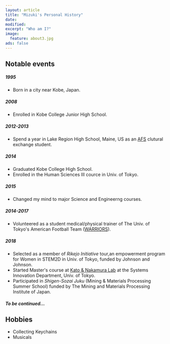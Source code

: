 ```yaml
---
layout: article
title: "Mizuki's Personal History"
date:
modified:
excerpt: "Who am I?"
image:
  feature: about3.jpg
ads: false
---
```


## Notable events
##### 1995
* Born in a city near Kobe, Japan.

##### 2008
* Enrolled in Kobe College Junior High School.

##### 2012-2013
* Spend a year in Lake Region High School, Maine, US as an [AFS](https://afs.org/) clutural exchange student.

##### 2014
* Graduated Kobe College High School.
* Enrolled in the Human Sciences III cource in Univ. of Tokyo.

##### 2015
* Changed my mind to major Science and Engineerng courses. 

##### 2014-2017
* Volunteered as a student medical/physical trainer of The Univ. of Tokyo's American Football Team ([WARRIORS](http://www.tokyowarriors.com/)).

##### 2018
* Selected as a member of *Rikejo Initiative* tour,an empowerment program for Women in STEM2D in Univ. of Tokyo, funded by Johnson and Johnson.
* Started Master's course at [Kato & Nakamura Lab](http://egeo1.geosys.t.u-tokyo.ac.jp/kato/) at the Systems Innovation Department, Univ. of Tokyo.
* Participated in *Shigen-Sozai Juku* (Mining & Materials Processing Summer School) funded by The Mining and Materials Processing Institute of Japan. 

##### To be continued...



## Hobbies
* Collecting Keychains
* Musicals
